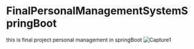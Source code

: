 # FinalPersonalManagementSystemSpringBoot
this is final project personal management in springBoot
![Capture1](https://user-images.githubusercontent.com/95837645/174503042-7d30ddba-23b7-4090-b84b-df08821f7613.PNG)
